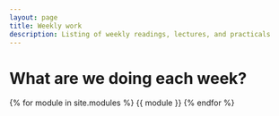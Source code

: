 ```yaml
---
layout: page
title: Weekly work
description: Listing of weekly readings, lectures, and practicals
---
```


# What are we doing each week?

{% for module in site.modules %}
{{ module }}
{% endfor %}
